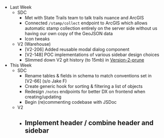 - Last Week
	- SDC
		- Met with State Trails team to talk trails nuance and ArcGIS
		- Connected `/stamp/collect` endpoint to ArcGIS which allows automatic stamp collection entirely on the server side without us having our own copy of the GeoJSON data
		- Icon tweaks
	- V2 (Warehouse)
		- [V2-206] Added reusable modal dialog component
		- [V2-148] POC implementations of various sidebar design choices
		- Slimmed down V2 git history (to 15mb) in [Version-2-prune](https://github.com/ncdpr/Version-2-prune)
- This Week
	- SDC
		- Rename tables & fields in schema to match conventions set in [V2-66] (s/o Jake F)
		- Create generic hook for sorting & filtering a list of objects
		- Redesign `/notes` endpoints for better DX on frontend when creating/updating
		- Begin (re)commenting codebase with JSDoc
	- V2
		- Implement header / combine header and sidebar
			- 